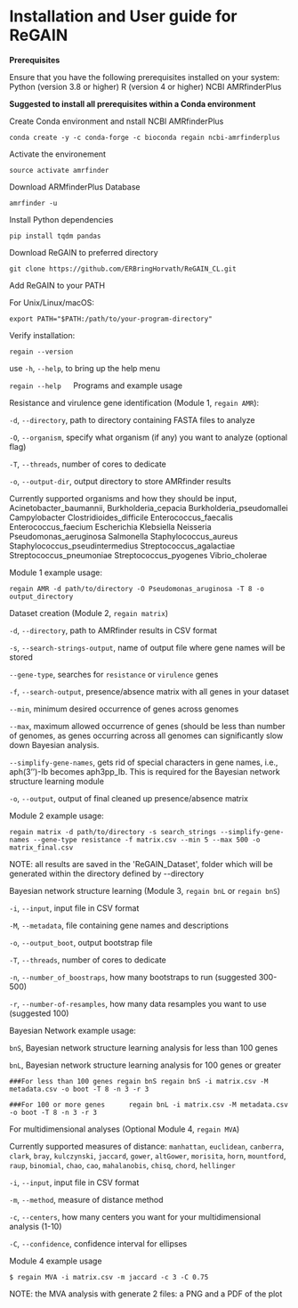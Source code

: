 # **Installation and User guide for ReGAIN** #

**Prerequisites**

Ensure that you have the following prerequisites installed on your system:
Python (version 3.8 or higher)
R (version 4 or higher)
NCBI AMRfinderPlus

**Suggested to install all prerequisites within a Conda environment**

Create Conda environment and nstall NCBI AMRfinderPlus

`conda create -y -c conda-forge -c bioconda regain ncbi-amrfinderplus`

Activate the environement

`source activate amrfinder`

Download ARMfinderPlus Database

`amrfinder -u`

Install Python dependencies

`pip install tqdm pandas`

Download ReGAIN to preferred directory

`git clone https://github.com/ERBringHorvath/ReGAIN_CL.git`

Add ReGAIN to your PATH

For Unix/Linux/macOS:

`export PATH="$PATH:/path/to/your-program-directory"`

Verify installation:

`regain --version`

use `-h`, `--help`, to bring up the help menu

`regain --help`
 
Programs and example usage

Resistance and virulence gene identification (Module 1, `regain AMR`):

`-d`, `--directory`, path to directory containing FASTA files to analyze

`-O`, `--organism`, specify what organism (if any) you want to analyze (optional flag)

`-T`, `--threads`, number of cores to dedicate

`-o`, `--output-dir`, output directory to store AMRfinder results

Currently supported organisms and how they should be input,
Acinetobacter_baumannii, 
Burkholderia_cepacia
Burkholderia_pseudomallei
Campylobacter
Clostridioides_difficile
Enterococcus_faecalis
Enterococcus_faecium
Escherichia
Klebsiella
Neisseria
Pseudomonas_aeruginosa
Salmonella
Staphylococcus_aureus
Staphylococcus_pseudintermedius
Streptococcus_agalactiae
Streptococcus_pneumoniae
Streptococcus_pyogenes
Vibrio_cholerae

Module 1 example usage:
                                       
`regain AMR -d path/to/directory -O Pseudomonas_aruginosa -T 8 -o output_directory`

Dataset creation (Module 2, `regain matrix`)
                                       
`-d`, `--directory`, path to AMRfinder results in CSV format

`-s`, `--search-strings-output`, name of output file where gene names will be stored

`--gene-type`, searches for `resistance` or `virulence` genes

`-f`, `--search-output`, presence/absence matrix with all genes in your dataset

`--min`, minimum desired occurrence of genes across genomes

`--max`, maximum allowed occurrence of genes (should be less than number of genomes, as genes occurring across all genomes can significantly slow down Bayesian analysis.

`--simplify-gene-names`, gets rid of special characters in gene names, i.e., aph(3’’)-Ib becomes aph3pp_Ib. This is required for the Bayesian network structure learning module

`-o`, `--output`, output of final cleaned up presence/absence matrix

Module 2 example usage:
                                            
`regain matrix -d path/to/directory -s search_strings --simplify-gene-names --gene-type resistance -f matrix.csv --min 5 --max 500 -o matrix_final.csv`

NOTE: all results are saved in the 'ReGAIN_Dataset', folder which will be generated within the directory defined by --directory

Bayesian network structure learning (Module 3, `regain bnL` or `regain bnS`)
                                            
`-i`, `--input`, input file in CSV format

`-M`, `--metadata`, file containing gene names and descriptions

`-o`, `--output_boot`, output bootstrap file

`-T`, `--threads`, number of cores to dedicate

`-n`, `--number_of_boostraps`, how many bootstraps to run (suggested 300-500)

`-r`, `--number-of-resamples`, how many data resamples you want to use (suggested 100)

Bayesian Network example usage:

`bnS`, Bayesian network structure learning analysis for less than 100 genes

`bnL`, Bayesian network structure learning analysis for 100 genes or greater

`###For less than 100 genes
regain bnS regain bnS -i matrix.csv -M metadata.csv -o boot -T 8 -n 3 -r 3`
                                            
`###For 100 or more genes     
regain bnL -i matrix.csv -M metadata.csv -o boot -T 8 -n 3 -r 3`

For multidimensional analyses (Optional Module 4, `regain MVA`)

Currently supported measures of distance: `manhattan`, `euclidean`, `canberra`, `clark`, `bray`, 
                                          `kulczynski`, `jaccard`, `gower`, `altGower`, `morisita`, 
                                          `horn`, `mountford`, `raup`, `binomial`, `chao`, `cao`, `mahalanobis`, 
                                          `chisq`, `chord`, `hellinger`
                                           
`-i`, `--input`, input file in CSV format

`-m`, `--method`, measure of distance method

`-c`, `--centers`, how many centers you want for your multidimensional analysis (1-10)

`-C`, `--confidence`, confidence interval for ellipses
                                       
Module 4 example usage

`$ regain MVA -i matrix.csv -m jaccard -c 3 -C 0.75`

NOTE: the MVA analysis with generate 2 files: a PNG and a PDF of the plot   
